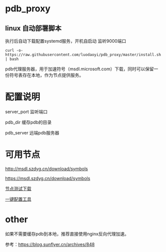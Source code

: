 # pdb_proxy

## linux 自动部署脚本

执行后自动下载配置systemd服务，开机自启动 监听9000端口

```shell 
curl -o- https://raw.githubusercontent.com/luodaoyi/pdb_proxy/master/install.sh | bash
```

pdb代理服务器，用于加速符号（msdl.microsoft.com）下载，同时可以保留一份符号表存在本地，作为节点提供服务。

# 配置说明
server_port  监听端口

pdb_dir      缓存pdb的目录

pdb_server   远端pdb服务器

# 可用节点

http://msdl.szdyg.cn/download/symbols

https://msdl.szdyg.cn/download/symbols

[节点测试下载](http://msdl.szdyg.cn/download/symbols/wrpcrt4.pdb/0DBDD41E0805EAAB4F3FE2365B9EC7A91/wrpcrt4.pdb)

[一键配置工具](https://github.com/szdyg/pdb_config_tool)

# other

如果不需要缓存pdb到本地，推荐直接使用nginx反向代理加速。

参考：https://blog.sunflyer.cn/archives/848


